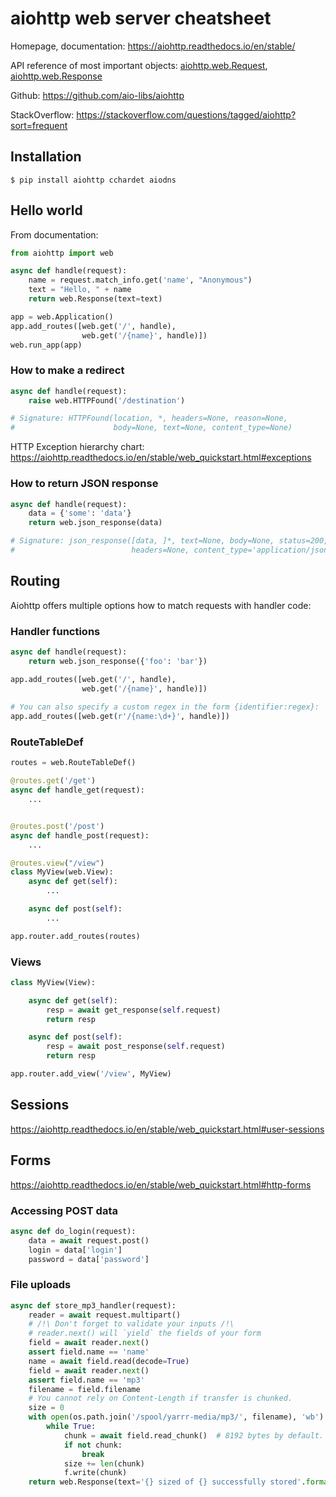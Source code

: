 aiohttp web server cheatsheet
=========================

Homepage, documentation: https://aiohttp.readthedocs.io/en/stable/

API reference of most important objects:
[aiohttp.web.Request](https://aiohttp.readthedocs.io/en/stable/web_reference.html#aiohttp.web.Request), 
[aiohttp.web.Response](https://aiohttp.readthedocs.io/en/stable/web_reference.html#aiohttp.web.Response)

Github: https://github.com/aio-libs/aiohttp

StackOverflow: https://stackoverflow.com/questions/tagged/aiohttp?sort=frequent

Installation
------------

```shell
$ pip install aiohttp cchardet aiodns
```

Hello world
-----------

From documentation:

```python
from aiohttp import web

async def handle(request):
    name = request.match_info.get('name', "Anonymous")
    text = "Hello, " + name
    return web.Response(text=text)

app = web.Application()
app.add_routes([web.get('/', handle),
                web.get('/{name}', handle)])
web.run_app(app)
```


### How to make a redirect

```python
async def handle(request):
    raise web.HTTPFound('/destination')

# Signature: HTTPFound(location, *, headers=None, reason=None,
#                      body=None, text=None, content_type=None)
```

HTTP Exception hierarchy chart: https://aiohttp.readthedocs.io/en/stable/web_quickstart.html#exceptions


### How to return JSON response

```python
async def handle(request):
    data = {'some': 'data'}
    return web.json_response(data)

# Signature: json_response([data, ]*, text=None, body=None, status=200, reason=None,
#                          headers=None, content_type='application/json', dumps=json.dumps)
```


Routing
-------

Aiohttp offers multiple options how to match requests with handler code:

### Handler functions

```python
async def handle(request):
    return web.json_response({'foo': 'bar'})

app.add_routes([web.get('/', handle),
                web.get('/{name}', handle)])
                
# You can also specify a custom regex in the form {identifier:regex}:
app.add_routes([web.get(r'/{name:\d+}', handle)])
```

### RouteTableDef

```python
routes = web.RouteTableDef()

@routes.get('/get')
async def handle_get(request):
    ...


@routes.post('/post')
async def handle_post(request):
    ...

@routes.view("/view")
class MyView(web.View):
    async def get(self):
        ...

    async def post(self):
        ...

app.router.add_routes(routes)
```

### Views

```python
class MyView(View):

    async def get(self):
        resp = await get_response(self.request)
        return resp

    async def post(self):
        resp = await post_response(self.request)
        return resp

app.router.add_view('/view', MyView)
```


Sessions
--------

https://aiohttp.readthedocs.io/en/stable/web_quickstart.html#user-sessions


Forms
-----

https://aiohttp.readthedocs.io/en/stable/web_quickstart.html#http-forms


### Accessing POST data

```python
async def do_login(request):
    data = await request.post()
    login = data['login']
    password = data['password']
```


### File uploads

```python
async def store_mp3_handler(request):
    reader = await request.multipart()
    # /!\ Don't forget to validate your inputs /!\
    # reader.next() will `yield` the fields of your form
    field = await reader.next()
    assert field.name == 'name'
    name = await field.read(decode=True)
    field = await reader.next()
    assert field.name == 'mp3'
    filename = field.filename
    # You cannot rely on Content-Length if transfer is chunked.
    size = 0
    with open(os.path.join('/spool/yarrr-media/mp3/', filename), 'wb') as f:
        while True:
            chunk = await field.read_chunk()  # 8192 bytes by default.
            if not chunk:
                break
            size += len(chunk)
            f.write(chunk)
    return web.Response(text='{} sized of {} successfully stored'.format(filename, size))
```
